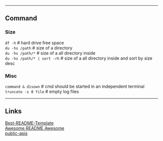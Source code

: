 
---
## Command

### Size   
`df -h` # hard drive free space   
`du -hs /path` # size of a directory   
`du -hs /path/*` # size of a all directory inside   
`du -hs /path/* | sort -rh` # size of a all directory inside and sort by size desc  

### Misc
`command & disown` # cmd should be started in an independent terminal  
`truncate -s 0 file` # empty log files


---
## Links
[Best-README-Template](https://github.com/othneildrew/Best-README-Template)  
[Awesome README Awesome](https://github.com/matiassingers/awesome-readme)  
[public-apis](https://github.com/public-apis/public-apis)  


